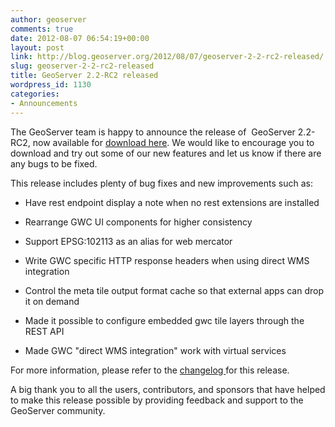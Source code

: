 ```yaml
---
author: geoserver
comments: true
date: 2012-08-07 06:54:19+00:00
layout: post
link: http://blog.geoserver.org/2012/08/07/geoserver-2-2-rc2-released/
slug: geoserver-2-2-rc2-released
title: GeoServer 2.2-RC2 released
wordpress_id: 1130
categories:
- Announcements
---
```


The GeoServer team is happy to announce the release of  GeoServer 2.2-RC2, now available for [download here](https://sourceforge.net/projects/geoserver/files/GeoServer/2.2-RC2/). We would like to encourage you to download and try out some of our new features and let us know if there are any bugs to be fixed.

This release includes plenty of bug fixes and new improvements such as:



	
  * Have rest endpoint display a note when no rest extensions are installed

	
  * Rearrange GWC UI components for higher consistency

	
  * Support EPSG:102113 as an alias for web mercator

	
  * Write GWC specific HTTP response headers when using direct WMS integration

	
  * Control the meta tile output format cache so that external apps can drop it on demand

	
  * Made it possible to configure embedded gwc tile layers through the REST API

	
  * Made GWC "direct WMS integration" work with virtual services


For more information, please refer to the [changelog ](http://jira.codehaus.org/secure/ReleaseNote.jspa?projectId=10311&version=18611)for this release.

A big thank you to all the users, contributors, and sponsors that have helped to make this release possible by providing feedback and support to the GeoServer community.


